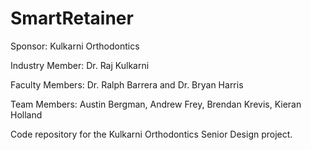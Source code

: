 # SmartRetainer

Sponsor: Kulkarni Orthodontics

Industry Member: Dr. Raj Kulkarni

Faculty Members: Dr. Ralph Barrera and Dr. Bryan Harris

Team Members: Austin Bergman, Andrew Frey, Brendan Krevis, Kieran Holland


Code repository for the Kulkarni Orthodontics Senior Design project.
